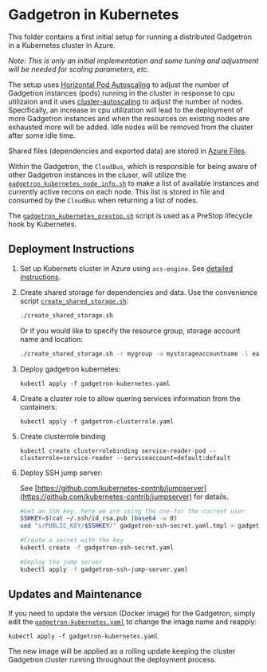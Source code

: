 Gadgetron in Kubernetes
=======================

This folder contains a first initial setup for running a distributed Gadgetron in a Kubernetes cluster in Azure. 

*Note: This is only an initial implementation and some tuning and adjustment will be needed for scaling parameters, etc.*

The setup uses [Horizontal Pod Autoscaling](https://kubernetes.io/docs/tasks/run-application/horizontal-pod-autoscale/) to adjust the number of Gadgetron instances (pods) running in the cluster in response to cpu utilizaion and it uses [cluster-autoscaling](https://github.com/kubernetes/autoscaler/tree/master/cluster-autoscaler) to adjust the number of nodes. Specifically, an increase in cpu utilization will lead to the deployment of more Gadgetron instances and when the resources on existing nodes are exhausted more will be added. Idle nodes will be removed from the cluster after some idle time. 

Shared files (dependencies and exported data) are stored in [Azure Files](https://azure.microsoft.com/en-us/services/storage/files/).

Within the Gadgetron, the `CloudBus`, which is responsible for being aware of other Gadgetron instances in the cluser, will utilize the [`gadgetron_kubernetes_node_info.sh`](gadgetron_kubernetes_node_info.sh) to make a list of available instances and currently active recons on each node. This list is stored in file and consumed by the `CloudBus` when returning a list of nodes. 

The [`gadgetron_kubernetes_prestop.sh`](gadgetron_kubernetes_prestop.sh) script is used as a PreStop lifecycle hook by Kubernetes. 

Deployment Instructions
-----------------------

1. Set up Kubernets cluster in Azure using `acs-engine`. See [detailed instructions](acs-engine/README.md).

2. Create shared storage for dependencies and data. Use the convenience script [`create_shared_storage.sh`](create_shared_storage.sh):

    ```bash
    ./create_shared_storage.sh
    ```

    Or if you would like to specify the resource group, storage account name and location:

    ```bash
    ./create_shared_storage.sh -r mygroup -a mystorageaccountname -l eastus
    ```

3. Deploy gadgetron kubernetes:

    ```
    kubectl apply -f gadgetron-kubernetes.yaml
    ```

4. Create a cluster role to allow quering services information from the containers:

    ```
    kubectl apply -f gadgetron-clusterrole.yaml
    ```

5. Create clusterrole binding

    ```
    kubectl create clusterrolebinding service-reader-pod --clusterrole=service-reader --serviceaccount=default:default
    ```

6. Deploy SSH jump server:

    See [https://github.com/kubernetes-contrib/jumpserver](https://github.com/kubernetes-contrib/jumpserver) for details.

    ```bash
    #Get an SSH key, here we are using the one for the current user
    SSHKEY=$(cat ~/.ssh/id_rsa.pub |base64 -w 0)
    sed "s/PUBLIC_KEY/$SSHKEY/" gadgetron-ssh-secret.yaml.tmpl > gadgetron-ssh-secret.yaml

    #Create a secret with the key
    kubectl create -f gadgetron-ssh-secret.yaml

    #Deploy the jump server
    kubectl apply -f gadgetron-ssh-jump-server.yaml
    ```

Updates and Maintenance
-----------------------

If you need to update the version (Docker image) for the Gadgetron, simply edit the [`gadgetron-kubernetes.yaml`](gadgetron-kubernetes.yaml) to change the image name and reapply:

```
kubectl apply -f gadgetron-kubernetes.yaml
```

The new image will be applied as a rolling update keeping the cluster Gadgetron cluster running throughout the deployment process. 
